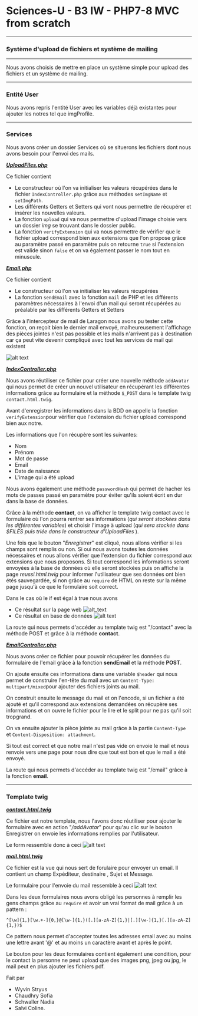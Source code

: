 # Sciences-U - B3 IW - PHP7-8 MVC from scratch
___
### Système d'upload de fichiers et système de mailing
___
Nous avons choisis de mettre en place un système simple pour upload des fichiers
et un système de mailing.
___
### Entité User
Nous avons repris l'entité User avec les variables déjà existantes pour ajouter
les notres tel que imgProfile.
___
### Services
Nous avons créer un dossier Services où se situerons les fichiers dont nous avons besoin pour l'envoi des mails.

<u>**_UploadFiles.php_**</u>

Ce fichier contient
* Le constructeur où l'on va initialiser
  les valeurs récupérées dans le fichier ``IndexController.php`` grâce aux méthodes ``setImgName`` et ``setImgPath``.
* Les différents Getters et Setters qui vont nous permettre de récupérer et insérer les nouvelles valeurs.
* La fonction ``upload`` qui va nous permettre d'upload l'image choisie vers un dossier _img_ se trouvant dans le dossier public.
* La fonction ``verifyExtension`` qui va nous permettre de vérifier que le fichier upload correspond bien aux extensions que l'on propose grâce au paramètre passé en paramètre puis on retourne ``true`` si l'extension est valide sinon ``false`` et on va également passer le nom tout en minuscule.

<u>**_Email.php_**</u>

Ce fichier contient
* Le constructeur où l'on va initialiser les valeurs récupérées
* La fonction ``sendEmail`` avec la fonction ``mail`` de PHP et les différents paramètres nécessaires à l'envoi d'un mail qui seront récupérées au préalable par les différents Getters et Setters

Grâce à l'intercepteur de mail de Laragon nous avons pu tester cette fonction, on reçoit bien le dernier mail envoyé, malheureusement l'affichage des pièces jointes n'est pas possible et les mails n'arrivent pas à destination car ça peut vite devenir compliqué avec tout les services de mail qui existent

![alt text](image_ReadMe/mail.png)

<u>**_IndexController.php_**</u>

Nous avons réutiliser ce fichier pour créer une nouvelle méthode `addAvatar` qui nous permet de créer un nouvel utilisateur en récupérant les différentes informations grâce au formulaire et la méthode `$_POST` dans le template twig `contact.html.twig`.

Avant d'enregistrer les informations dans la BDD on appelle la fonction `verifyExtension`pour vérifier que l'extension du fichier upload correspond bien aux notre.

Les informations que l'on récupère sont les suivantes:
* Nom
* Prénom
* Mot de passe
* Email
* Date de naissance
* L'image qui a été upload

Nous avons également une méthode `passwordHash` qui permet de hacher les mots de passes passé en paramètre pour éviter qu'ils soient écrit en dur dans la base de données.

Grâce à la méthode __contact__, on va afficher le template twig contact avec le formulaire où l'on pourra rentrer ses informations (*_qui seront stockées dans les différentes variables_*) et choisir l'image à upload (*_qui sera stockée dans $_FILES puis triée dans le constructeur d'UploadFiles__* ).

Une fois que le bouton "*Enregistrer*" est cliqué, nous allons vérifier si les champs sont remplis ou non. Si oui nous avons toutes les données nécessaires et nous allons vérifier que l'extension du fichier correspond aux extensions que nous proposons. Si tout correspond les informations seront envoyées à la base de données où elle seront stockées puis on affiche la page *reussi.html.twig* pour informer l'utilisateur que ses données ont bien étés sauvegardée, si non grâce au `require` de HTML on reste sur la même page jusqu'à ce que le formulaire soit correct.

Dans le cas où le if est égal à true nous avons 
* Ce résultat sur la page web
![alt_text](image_ReadMe/reussi.PNG)
* Ce résultat en base de données 
![alt text](image_ReadMe/bdd.PNG)

La route qui nous permets d'accéder au template twig est "/contact" avec la méthode POST et grâce à la méthode __contact__.

<u>**_EmailController.php_**</u>

Nous avons créer ce fichier pour pouvoir récupérer les données du formulaire de l'email grâce à la fonction __sendEmail__ et la méthode __POST__.

On ajoute ensuite ces informations dans une variable `$header` qui nous permet de construire l'en-tête du mail avec un `Content-Type: multipart/mixed`pour ajouter des fichiers joints au mail.

On construit ensuite le message du mail et on l'encode, si un fichier a été ajouté et qu'il correspond aux extensions demandées on récupère ses informations et on ouvre le fichier pour le lire et le split pour ne pas qu'il soit tropgrand.

On va ensuite ajouter la pièce jointe au mail  grâce à la partie `Content-Type` et `Content-Disposition: attachment`.

Si tout est correct et que notre mail n'est pas vide on envoie le mail et nous renvoie vers une page pour nous dire que tout est bon et que le mail a été envoyé.

La route qui nous permets d'accéder au template twig est "/email" grâce à la fonction __email__.

___
### Template twig
<u>**_contact.html.twig_**</u>

Ce fichier est notre template, nous l'avons donc réutiliser pour ajouter le formulaire avec en action "_/addAvatar_" pour qu'au clic sur le bouton Enregistrer on envoie les informations remplies par l'utilisateur.

Le form ressemble donc à ceci
![alt text](image_ReadMe/form.PNG)

<u>**_mail.html.twig_**</u>

Ce fichier est la vue qui nous sert de forulaire pour envoyer un email. Il contient un champ Expéditeur, destinaire , Sujet et Message.

Le formulaire pour l'envoie du mail ressemble à ceci
![alt text](image_ReadMe/mail_web.PNG)

Dans les deux formulaires nous avons obligé les personnes à remplir les gens champs grâce au `require` et avoir un vrai format de mail grâce à un pattern :

`^[\w]{1,}[\w.+-]{0,}@[\w-]{1,}([.][a-zA-Z]{1,}|[.][\w-]{1,}[.][a-zA-Z]{1,})$`

Ce pattern nous permet d'accepter toutes les adresses email avec au moins une lettre avant '@' et au moins un caractère avant et après le point.

Le bouton pour les deux formulaires contient également une condition, pour le contact la personne ne peut upload que des images png, jpeg ou jpg, le mail peut en plus ajouter les fichiers pdf.

Fait par 
* Wyvin Stryus
* Chaudhry Sofia
* Schwaller Nadia
* Salvi Coline.
